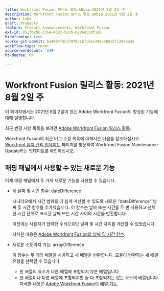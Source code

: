 ```yaml
---
title: Workfront Fusion 릴리스 활동:&Nbsp;2021년 8월 2일 주
description: Workfront Fusion 릴리스 활동:&Nbsp;2021년 8월 2일 주
author: Luke
draft: Probably
feature: Product Announcements, Workfront Fusion
exl-id: 051fb2b6-336e-432c-b2cb-0286e5bdf168
hidefromtoc: true
source-git-commit: be4904f0b37870c1bfc8ec345e468d5fc283aa36
workflow-type: tm+mt
source-wordcount: '249'
ht-degree: 0%

---
```


# Workfront Fusion 릴리스 활동: 2021년 8월 2일 주

이 페이지에서는 2021년 8월 2일이 있는 Adobe Workfront Fusion의 향상된 기능에 대해 설명합니다.

최근 변경 사항 목록을 보려면 [Adobe Workfront Fusion 릴리스 활동](../../../product-announcements/product-releases/fusion-release-activity/fusion-release-activity.md).

Workfront Fusion의 최근 버그 수정 목록에 대해서는 다음을 참조하십시오. [Workfront 유지 관리 업데이트](https://one.workfront.com/s/article/Workfront-Maintenance-Updates-1882317350) 페이지를 방문하여 Workfront Fusion Maintenance Update라는 업데이트를 확인하십시오.

<!--
<div data-mc-conditions="QuicksilverOrClassic.Draft mode">
<h2>Filter and sort Workfront Fusion scenario execution history</h2>
<p>To make it easier to find specific scenario executions, we've made it possible to filter by more fields in the scenario execution history. Now, in addition to existing filters, you can filter by the following:</p>
<ul>
<li> <p>Execution duration</p> </li>
<li> <p>Number of operations</p> </li>
<li> <p>Amount of data transferred</p> </li>
<li> <p>Action type (run or update)</p> </li>
</ul>
<p>Previously, execution history could be filtered only by start time or status.</p>
<p>You can also now sort the scenario execution history. You can sort by the following values:</p>
<ul>
<li> <p>Execution start time</p> </li>
<li> <p>Execution status</p> </li>
<li> <p>Execution duration</p> </li>
<li> <p>Number of operations</p> </li>
<li> <p>Amount of data transferred</p> </li>
</ul>
<p>For more information on filtering and sorting execution history, see <a href="../../../workfront-fusion/scenarios/view-scenario-execution-history.md" class="MCXref xref" xrefformat="{para}">View a scenario's execution history in Adobe Workfront Fusion</a>.</p>
</div>
-->

## 매핑 패널에서 사용할 수 있는 새로운 기능

이제 매핑 패널에서 두 가지 새로운 기능을 사용할 수 있습니다.

* 새 날짜 및 시간 함수: dateDifference

   시나리오에서 시간 범위를 더 쉽게 계산할 수 있도록 새로운 &quot;dateDifference&quot; 날짜 및 시간 함수를 추가했습니다. 이 함수는 날짜 또는 시간을 두 번 사용하고 선택한 시간 단위로 표시된 날짜 또는 시간 사이의 시간을 반환합니다.

   이전에는 사용자가 입력한 수식으로만 날짜 및 시간 차이를 계산할 수 있었습니다.

   자세한 내용은 [Adobe Workfront Fusion의 날짜 및 시간 함수](../../../workfront-fusion/functions/date-and-time-functions.md).

* 새로운 스토리지 기능: arrayDifference

   이 함수는 두 개의 배열을 사용하고 새 배열을 반환합니다. 모듈이 반환하는 새 배열 유형을 선택할 수 있습니다.

   * 한 배열의 요소가 다른 배열에 포함되지 않은 배열입니다
   * 한 배열이나 다른 배열에 포함되지만 둘 다 포함되지는 않는 요소의 배열입니다.
   자세한 내용은 [Adobe Workfront Fusion의 배열 기능](../../../workfront-fusion/functions/array-functions.md).
